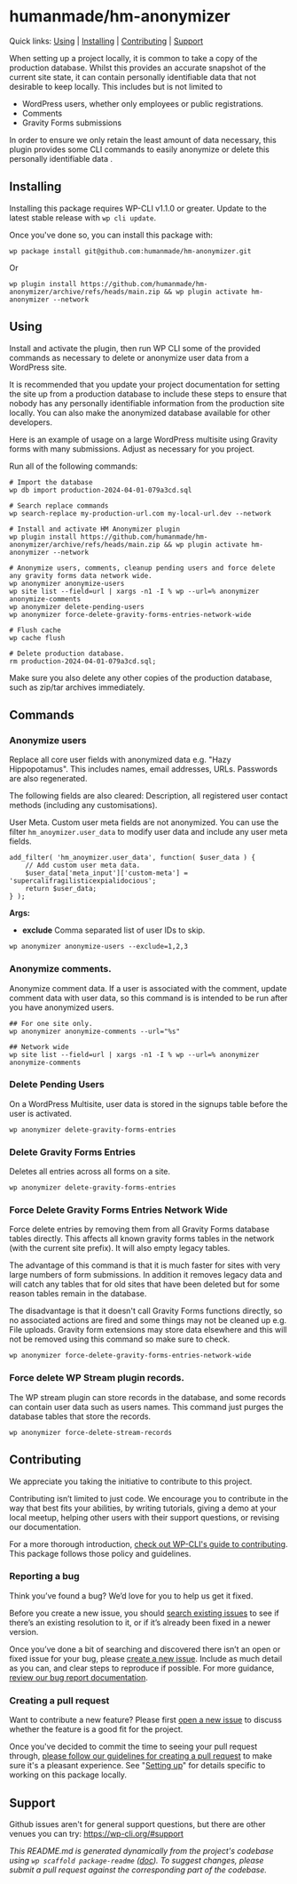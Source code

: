 humanmade/hm-anonymizer
=======================

Quick links: [Using](#using) | [Installing](#installing) | [Contributing](#contributing) | [Support](#support)

When setting up a project locally, it is common to take a copy of the production database. Whilst this provides an accurate snapshot of the current site state, it can contain personally identifiable data that not desirable to keep locally. This includes but is not limited to

* WordPress users, whether only employees or public registrations.
* Comments
* Gravity Forms submissions

In order to ensure we only retain the least amount of data necessary, this plugin provides some CLI commands to easily anonymize or delete this personally identifiable data .

## Installing

Installing this package requires WP-CLI v1.1.0 or greater. Update to the latest stable release with `wp cli update`.

Once you've done so, you can install this package with:

    wp package install git@github.com:humanmade/hm-anonymizer.git

Or

    wp plugin install https://github.com/humanmade/hm-anonymizer/archive/refs/heads/main.zip && wp plugin activate hm-anonymizer --network

## Using

Install and activate the plugin, then run WP CLI some of the provided commands as necessary to delete or anonymize user data from a WordPress site.

It is recommended that you update your project documentation for setting the site up from a production database to include these steps to ensure that nobody has any personally identifiable information from the production site locally. You can also make the anonymized database available for other developers.

Here is an example of usage on a large WordPress multisite using Gravity forms with many submissions. Adjust as necessary for you project.

Run all of the following commands:

```
# Import the database
wp db import production-2024-04-01-079a3cd.sql

# Search replace commands
wp search-replace my-production-url.com my-local-url.dev --network

# Install and activate HM Anonymizer plugin
wp plugin install https://github.com/humanmade/hm-anonymizer/archive/refs/heads/main.zip && wp plugin activate hm-anonymizer --network

# Anonymize users, comments, cleanup pending users and force delete any gravity forms data network wide.
wp anonymizer anonymize-users
wp site list --field=url | xargs -n1 -I % wp --url=% anonymizer anonymize-comments
wp anonymizer delete-pending-users
wp anonymizer force-delete-gravity-forms-entries-network-wide

# Flush cache
wp cache flush

# Delete production database.
rm production-2024-04-01-079a3cd.sql;
```

Make sure you also delete any other copies of the production database, such as zip/tar archives immediately.

## Commands

### Anonymize users

Replace all core user fields with anonymized data e.g. "Hazy Hippopotamus". This includes names, email addresses, URLs. Passwords are also regenerated.

The following fields are also cleared: Description, all registered user contact methods (including any customisations).

User Meta. Custom user meta fields are not anonymized. You can use the filter `hm_anoymizer.user_data` to modify user data and include any user meta fields.

```
add_filter( 'hm_anoymizer.user_data', function( $user_data ) {
	// Add custom user meta data.
	$user_data['meta_input']['custom-meta'] = 'supercalifragilisticexpialidocious';
	return $user_data;
} );
```

**Args:**

* **exclude** Comma separated list of user IDs to skip.

```
wp anonymizer anonymize-users --exclude=1,2,3
```


### Anonymize comments.

Anonymize comment data. If a user is associated with the comment, update comment data with user data, so this command is is intended to be run after you have anonymized users.

```
## For one site only.
wp anonymizer anonymize-comments --url="%s"

## Network wide
wp site list --field=url | xargs -n1 -I % wp --url=% anonymizer anonymize-comments
```

### Delete Pending Users

On a WordPress Multisite, user data is stored in the signups table before the user is activated.

```
wp anonymizer delete-gravity-forms-entries
```

### Delete Gravity Forms Entries

Deletes all entries across all forms on a site.

```
wp anonymizer delete-gravity-forms-entries
```

### Force Delete Gravity Forms Entries Network Wide

Force delete entries by removing them from all Gravity Forms database tables directly. This affects all known gravity forms tables in the network (with the current site prefix). It will also empty legacy tables.

The advantage of this command is that it is much faster for sites with very large numbers of form submissions. In addition it removes legacy data and will catch any tables that for old sites that have been deleted but for some reason tables  remain in the database.

The disadvantage is that it doesn't call Gravity Forms functions directly, so no associated actions are fired and some things may not be cleaned up e.g. File uploads. Gravity form extensions may store data elsewhere and this will not be removed using this command so make sure to check.

```
wp anonymizer force-delete-gravity-forms-entries-network-wide
```

### Force delete WP Stream plugin records.

The WP stream plugin can store records in the database, and some records can contain user data such as users names. This command just purges the database tables that store the records.

```
wp anonymizer force-delete-stream-records
```

## Contributing

We appreciate you taking the initiative to contribute to this project.

Contributing isn’t limited to just code. We encourage you to contribute in the way that best fits your abilities, by writing tutorials, giving a demo at your local meetup, helping other users with their support questions, or revising our documentation.

For a more thorough introduction, [check out WP-CLI's guide to contributing](https://make.wordpress.org/cli/handbook/contributing/). This package follows those policy and guidelines.

### Reporting a bug

Think you’ve found a bug? We’d love for you to help us get it fixed.

Before you create a new issue, you should [search existing issues](https://github.com/humanmade/hm-anonymizer/issues?q=label%3Abug%20) to see if there’s an existing resolution to it, or if it’s already been fixed in a newer version.

Once you’ve done a bit of searching and discovered there isn’t an open or fixed issue for your bug, please [create a new issue](https://github.com/humanmade/hm-anonymizer/issues/new). Include as much detail as you can, and clear steps to reproduce if possible. For more guidance, [review our bug report documentation](https://make.wordpress.org/cli/handbook/bug-reports/).

### Creating a pull request

Want to contribute a new feature? Please first [open a new issue](https://github.com/humanmade/hm-anonymizer/issues/new) to discuss whether the feature is a good fit for the project.

Once you've decided to commit the time to seeing your pull request through, [please follow our guidelines for creating a pull request](https://make.wordpress.org/cli/handbook/pull-requests/) to make sure it's a pleasant experience. See "[Setting up](https://make.wordpress.org/cli/handbook/pull-requests/#setting-up)" for details specific to working on this package locally.

## Support

Github issues aren't for general support questions, but there are other venues you can try: https://wp-cli.org/#support

*This README.md is generated dynamically from the project's codebase using `wp scaffold package-readme` ([doc](https://github.com/wp-cli/scaffold-package-command#wp-scaffold-package-readme)). To suggest changes, please submit a pull request against the corresponding part of the codebase.*
